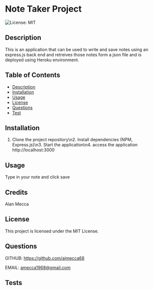 
# Note Taker Project

![License: MIT](https://img.shields.io/badge/License-MIT-yellow.svg)

## Description
This is an application that can be used to write and save notes using an express.js back end and retreives those notes form a json file and is deployed using Heroku environment.


## Table of Contents
- [Description](#description)
- [Installation](#installation)
- [Usage](#usage)
- [License](#license)
- [Questions](#questions)
- [Test](#test)


## Installation
1. Clone the project repository\n2. Install dependencies (NPM, Express.js)\n3. Start the application\n4. access the application http://localhost:3000

## Usage
Type in your note and click save

## Credits
Alan Mecca

## License
This project is licensed under the MIT License.

## Questions
GITHUB: https://github.com/ajmecca68

EMAIL: [amecca1968@gmail.com](mailto:amecca1968@gmail.com)

## Tests

